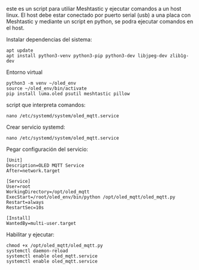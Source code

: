 este es un script para utiliar Meshtastic y ejecutar comandos a un host linux.
El host debe estar conectado por puerto serial (usb) a una placa con Meshtastic y mediante un script en python, se podra ejecutar comandos en el host.

Instalar dependencias del sistema:

    apt update
    apt install python3-venv python3-pip python3-dev libjpeg-dev zlib1g-dev


Entorno virtual

    python3 -m venv ~/oled_env  
    source ~/oled_env/bin/activate
    pip install luma.oled psutil meshtastic pillow


script que interpreta comandos:

    nano /etc/systemd/system/oled_mqtt.service

Crear servicio systemd:

    nano /etc/systemd/system/oled_mqtt.service

Pegar configuración del servicio:

    [Unit]
    Description=OLED MQTT Service
    After=network.target
    
    [Service]
    User=root
    WorkingDirectory=/opt/oled_mqtt
    ExecStart=/root/oled_env/bin/python /opt/oled_mqtt/oled_mqtt.py
    Restart=always
    RestartSec=10s
    
    [Install]
    WantedBy=multi-user.target



Habilitar y ejecutar:

    chmod +x /opt/oled_mqtt/oled_mqtt.py
    systemctl daemon-reload
    systemctl enable oled_mqtt.service
    systemctl enable oled_mqtt.service
